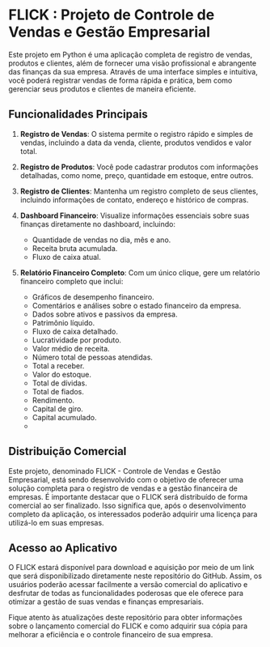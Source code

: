 # FLICK : Projeto de Controle de Vendas e Gestão Empresarial ##

Este projeto em Python é uma aplicação completa de registro de vendas, produtos e clientes, além de fornecer uma visão profissional e abrangente das finanças da sua empresa. Através de uma interface simples e intuitiva, você poderá registrar vendas de forma rápida e prática, bem como gerenciar seus produtos e clientes de maneira eficiente.

## Funcionalidades Principais

1. **Registro de Vendas**: O sistema permite o registro rápido e simples de vendas, incluindo a data da venda, cliente, produtos vendidos e valor total.

2. **Registro de Produtos**: Você pode cadastrar produtos com informações detalhadas, como nome, preço, quantidade em estoque, entre outros.

3. **Registro de Clientes**: Mantenha um registro completo de seus clientes, incluindo informações de contato, endereço e histórico de compras.

4. **Dashboard Financeiro**: Visualize informações essenciais sobre suas finanças diretamente no dashboard, incluindo:
   - Quantidade de vendas no dia, mês e ano.
   - Receita bruta acumulada.
   - Fluxo de caixa atual.

5. **Relatório Financeiro Completo**: Com um único clique, gere um relatório financeiro completo que inclui:
   - Gráficos de desempenho financeiro.
   - Comentários e análises sobre o estado financeiro da empresa.
   - Dados sobre ativos e passivos da empresa.
   - Patrimônio líquido.
   - Fluxo de caixa detalhado.
   - Lucratividade por produto.
   - Valor médio de receita.
   - Número total de pessoas atendidas.
   - Total a receber.
   - Valor do estoque.
   - Total de dívidas.
   - Total de fiados.
   - Rendimento.
   - Capital de giro.
   - Capital acumulado.
   - 
## Distribuição Comercial

Este projeto, denominado FLICK - Controle de Vendas e Gestão Empresarial, está sendo desenvolvido com o objetivo de oferecer uma solução completa para o registro de vendas e a gestão financeira de empresas. É importante destacar que o FLICK será distribuído de forma comercial ao ser finalizado. Isso significa que, após o desenvolvimento completo da aplicação, os interessados poderão adquirir uma licença para utilizá-lo em suas empresas.

## Acesso ao Aplicativo

O FLICK estará disponível para download e aquisição por meio de um link que será disponibilizado diretamente neste repositório do GitHub. Assim, os usuários poderão acessar facilmente a versão comercial do aplicativo e desfrutar de todas as funcionalidades poderosas que ele oferece para otimizar a gestão de suas vendas e finanças empresariais.

Fique atento às atualizações deste repositório para obter informações sobre o lançamento comercial do FLICK e como adquirir sua cópia para melhorar a eficiência e o controle financeiro de sua empresa.
